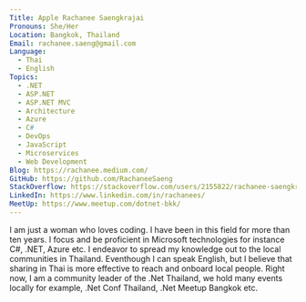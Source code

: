 ```yaml
---
Title: Apple Rachanee Saengkrajai
Pronouns: She/Her
Location: Bangkok, Thailand
Email: rachanee.saeng@gmail.com
Language:
  - Thai
  - English
Topics:
  - .NET
  - ASP.NET
  - ASP.NET MVC
  - Architecture
  - Azure
  - C#
  - DevOps
  - JavaScript
  - Microservices
  - Web Development
Blog: https://rachanee.medium.com/
GitHub: https://github.com/RachaneeSaeng
StackOverflow: https://stackoverflow.com/users/2155822/rachanee-saengkrajai
LinkedIn: https://www.linkedin.com/in/rachanees/
MeetUp: https://www.meetup.com/dotnet-bkk/
---
```

I am just a woman who loves coding. I have been in this field for more than ten years. I focus and be proficient in Microsoft technologies for instance C#, .NET, Azure etc. 
I endeavor to spread my knowledge out to the local communities in Thailand. Eventhough I can speak English, but I believe that sharing in Thai is more effective to reach and onboard local people.
Right now, I am a community leader of the .Net Thailand, we hold many events locally for example, .Net Conf Thailand, .Net Meetup Bangkok etc.


